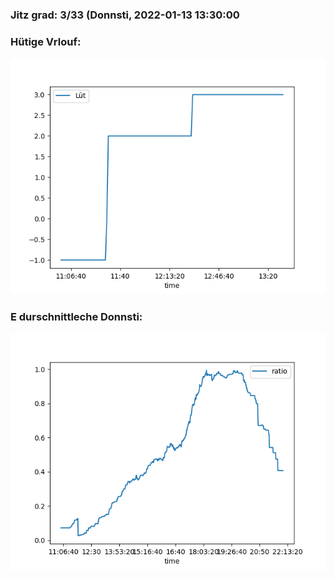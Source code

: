 ### Jitz grad: 3/33 (Donnsti, 2022-01-13 13:30:00

### Hütige Vrlouf:
![Graph](Today.png)

### E durschnittleche Donnsti:
![Graph](Donnsti.png)